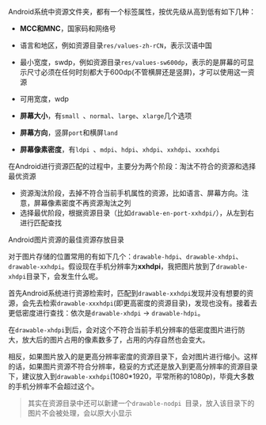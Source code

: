 Android系统中资源文件夹，都有一个标签属性，按优先级从高到低有如下几种：

- **MCC和MNC**，国家码和网络号
- 语言和地区，例如资源目录`res/values-zh-rCN`，表示汉语中国

- 最小宽度，sw<N>dp，例如资源目录`res/values-sw600dp`，表示的是屏幕的可显示尺寸必须在任何时刻都大于600dp(不管横屏还是竖屏)，才可以使用这一资源
- 可用宽度，w<N>dp
- **屏幕大小**，有`small `、`normal`、`large`、`xlarge`几个选项
- **屏幕方向**，竖屏`port`和横屏`land`
- **屏幕像素密度**，有`ldpi `、`mdpi`、`hdpi`、`xhdpi`、`xxhdpi`、`xxxhdpi`

在Android进行资源匹配的过程中，主要分为两个阶段：淘汰不符合的资源和选择最优资源

- 资源淘汰阶段，去掉不符合当前手机属性的资源，比如语言、屏幕方向。注意，屏幕像素密度不再资源淘汰之列
- 选择最优阶段，根据资源目录（比如`drawable-en-port-xxhdpi/`），从左到右进行匹配查找

Android图片资源的最佳资源存放目录

对于图片存储的位置常用的有如下几个：`drawable-hdpi`、`drawable-xhdpi`、`drawable-xxhdpi`。假设现在手机分辨率为**xxhdpi**，我把图片放到了`drawable-xhdpi`目录下，会发生什么呢。

首先Android系统进行资源检索时，匹配到`drawable-xxhdpi`发现并没有想要的资源，会先去检索`drawable-xxxhdpi`(即更高密度的资源目录)，发现也没有。接着去更低密度进行查找：依次是`drawable-xhdpi` -> `drawable-hdpi`。

在`drawable-xhdpi`到后，会对这个不符合当前手机分辨率的低密度图片进行防大，放大后的图片占用的像素数多了，占用的内存自然也会变大。

相反，如果图片放入的是更高分辨率密度的资源目录下，会对图片进行缩小。这样的话，如果图片资源不符合分辨率，稳妥的方式还是放入到更高分辨率的资源目录下，建议放入到`drawable-xxhdpi`(1080*1920，平常所称的1080p)，毕竟大多数的手机分辨率不会超过这个。

> 其实在资源目录中还可以新建一个`drawable-nodpi `目录，放入该目录下的图片不会被处理，会以原大小显示